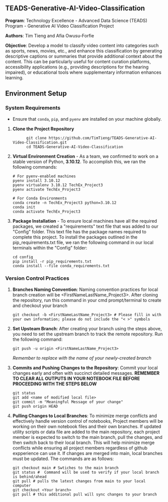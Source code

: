 ## TEADS-Generative-AI-Video-Classification

**Program**: Technology Excellence - Advanced Data Science (TEADS) Program - Generative AI Video Classification Project

**Authors**: Tim Tieng and Afia Owusu-Forfie

**Objective**: Develop a model to classify video content into categories such as sports, news, movies, etc., and enhance this classification by generating descriptive captions or summaries that provide additional context about the content. This can be particularly useful for content curation platforms, accessibility applications (e.g., providing descriptions for the hearing impaired), or educational tools where supplementary information enhances learning.


## Environment Setup

### System Requirements
- Ensure that `conda`, `pip`, and `pyenv` are installed on your machine globally.

1.  **Clone the Project Repository**

              git clone https://github.com/TimTieng/TEADS-Generative-AI-Video-Classification.git
              cd TEADS-Generative-AI-Video-Classification
       
2. **Virtual Environment Creation** - As a team, we confirmed to work on a stable version of Python, **3.10.12**. To accomplish this, we ran the following commands:

       # For pyenv-enabled machines
       pyenv install 3.10.12
       pyenv virtualenv 3.10.12 TechEx_Project3
       pyenv activate TechEx_Project3

       # For Conda Environments
       conda create -n TechEx_Project3 python=3.10.12
       conda init
       conda activate TechEx_Project3

4. **Package Installation** - To ensure  local machines have all the required packages, we created a "requirements" text file that was added to our "Config" folder. This text file has the package names required to complete this project. To install the packages outlined in the pip_requirements.txt file, we ran the following command in our local terminals within the "Config" folder:

       cd config
       pip install -r pip_requirements.txt
       conda install --file conda_requirements.txt

### Version Control Practices

1. **Branches Naming Convention**: Naming convention practices for local branch creation will be <FirstNameLastName_Project3>. After cloning the repository, run this command in your cmd prompt/terminal to create and checkout your branch

       git checkout -b <FirstNameLastName_Project3> # Please fill in with your own information; please do not include the "< >" symbols

2. **Set Upsteam Branch**: After creating your branch using the steps above, you need to set the upstream branch to track the remote repository. Run the following command:

       git push -u origin <FirstNameLastName_Project3>
   *Remember to replace with the name of your newly-created branch*

3. **Commits and Pushing Changes to the Repository**: Commit your local changes early and often with succinct detailed messages. **REMEMBER TO CLEAR ALL OUTPUTS IN YOUR NOTEBOOK FILE BEFORE PROCEEDING WITH THE STEPS BELOW**

       git status
       git add <name of modified local file>
       git commit -m "Meaningful Message of your change"
       git push origin HEAD
   
5. **Pulling Changes to Local Branches**: To minimize merge conflicts and effectively handle version control of notebooks, Project members will be working on their own notebook files and their own branches. If updated utility scripts or data file are added to the main repository, each project member is expected to switch to the main branch, pull the changes, and then switch back to their local branch. This will help minimize merge conflicts while ensuring all project members regardless of github expperience can use it. If changes are merged into main, local branches must be updated. The commands are as follows:

       git checkout main # Swtiches to the main branch
       git status #  Command will be used to verify if your local branch is behind/ahead
       git pull # pulls the latest changes from main to your local computer
       git checkout <Your branch>
       git pull # this additional pull will sync changes to your branch
